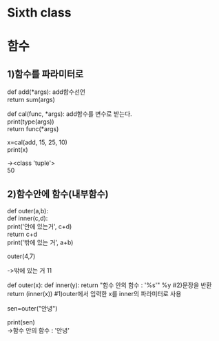 Sixth class
=============

함수
=============

1)함수를 파라미터로
-------------
def add(*args):    add함수선언  
  return sum(args)  


def cal(func, *args):  add함수를 변수로 받는다.  
  print(type(args))  
  return func(*args)  

x=cal(add, 15, 25, 10)  
print(x)  

-><class 'tuple'>  
50  

2)함수안에 함수(내부함수)
-------------
def outer(a,b):  
  def inner(c,d):  
    print('안에 있는거', c+d)  
    return c+d  
  print('밖에 있는 거', a+b)  
  
outer(4,7)  

->밖에 있는 거 11  

def outer(x):
  def inner(y):
    return "함수 안의 함수 : '%s'" %y    #2)문장을 반환  
  return (inner(x))                     #1)outer에서 입력한 x를 inner의 파라미터로 사용  


sen=outer("안녕")  

print(sen)  
->함수 안의 함수 : '안녕'  
